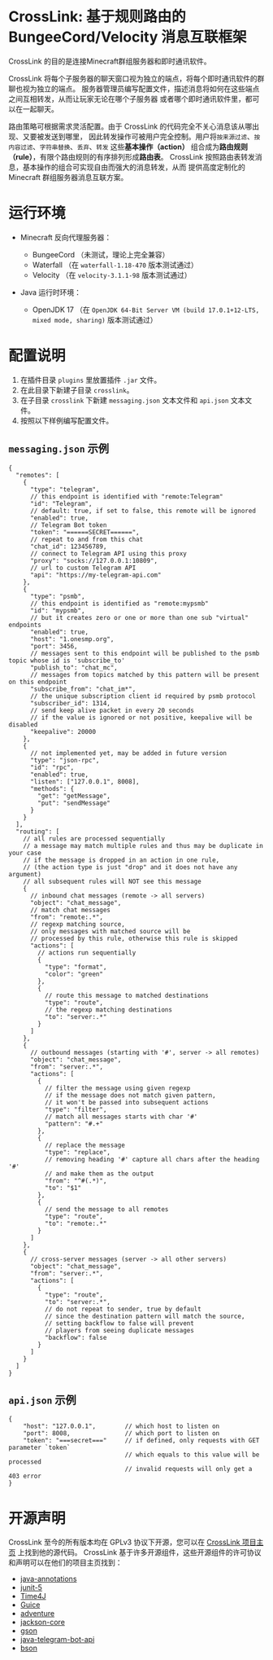 # CrossLink: 基于规则路由的 BungeeCord/Velocity 消息互联框架

CrossLink 的目的是连接Minecraft群组服务器和即时通讯软件。

CrossLink 将每个子服务器的聊天窗口视为独立的端点，将每个即时通讯软件的群聊也视为独立的端点。 服务器管理员编写配置文件，描述消息将如何在这些端点之间互相转发，从而让玩家无论在哪个子服务器 或者哪个即时通讯软件里，都可以在一起聊天。

路由策略可根据需求灵活配置。由于 CrossLink 的代码完全不关心消息该从哪出现、又要被发送到哪里， 因此转发操作可被用户完全控制。用户将`按来源过滤`、`按内容过滤`、`字符串替换`、`丢弃`、`转发`
这些**基本操作（action）** 组合成为**路由规则（rule）**，有限个路由规则的有序排列形成**路由表**。 CrossLink 按照路由表转发消息，基本操作的组合可实现自由而强大的消息转发，从而 提供高度定制化的
Minecraft 群组服务器消息互联方案。

# 运行环境

- Minecraft 反向代理服务器：
  - BungeeCord （未测试，理论上完全兼容）
  - Waterfall （在 `waterfall-1.18-470` 版本测试通过）
  - Velocity （在 `velocity-3.1.1-98` 版本测试通过）

- Java 运行时环境：
  - OpenJDK 17 （在 `OpenJDK 64-Bit Server VM (build 17.0.1+12-LTS, mixed mode, sharing)` 版本测试通过）


# 配置说明

1. 在插件目录 `plugins` 里放置插件 `.jar` 文件。
2. 在此目录下新建子目录 `crosslink`。
3. 在子目录 `crosslink` 下新建 `messaging.json` 文本文件和 `api.json` 文本文件。
4. 按照以下样例编写配置文件。

## `messaging.json` 示例

```json5
{
  "remotes": [
    {
      "type": "telegram",
      // this endpoint is identified with "remote:Telegram"
      "id": "Telegram",
      // default: true, if set to false, this remote will be ignored
      "enabled": true,
      // Telegram Bot token
      "token": "======SECRET======",
      // repeat to and from this chat
      "chat_id": 123456789,
      // connect to Telegram API using this proxy
      "proxy": "socks://127.0.0.1:10809",
      // url to custom Telegram API
      "api": "https://my-telegram-api.com"
    },
    {
      "type": "psmb",
      // this endpoint is identified as "remote:mypsmb"
      "id": "mypsmb",
      // but it creates zero or one or more than one sub "virtual" endpoints
      "enabled": true,
      "host": "1.onesmp.org",
      "port": 3456,
      // messages sent to this endpoint will be published to the psmb topic whose id is 'subscribe_to'
      "publish_to": "chat_mc",
      // messages from topics matched by this pattern will be present on this endpoint
      "subscribe_from": "chat_im*",
      // the unique subscription client id required by psmb protocol
      "subscriber_id": 1314,
      // send keep alive packet in every 20 seconds
      // if the value is ignored or not positive, keepalive will be disabled
      "keepalive": 20000
    },
    {
      // not implemented yet, may be added in future version
      "type": "json-rpc",
      "id": "rpc",
      "enabled": true,
      "listen": ["127.0.0.1", 8008],
      "methods": {
        "get": "getMessage",
        "put": "sendMessage"
      }
    }
  ],
  "routing": [
    // all rules are processed sequentially
    // a message may match multiple rules and thus may be duplicate in your case
    // if the message is dropped in an action in one rule,
    // (the action type is just "drop" and it does not have any argument)
    // all subsequent rules will NOT see this message
    {
      // inbound chat messages (remote -> all servers)
      "object": "chat_message",
      // match chat messages
      "from": "remote:.*",
      // regexp matching source,
      // only messages with matched source will be
      // processed by this rule, otherwise this rule is skipped
      "actions": [
        // actions run sequentially
        {
          "type": "format",
          "color": "green"
        },
        {
          // route this message to matched destinations
          "type": "route",
          // the regexp matching destinations
          "to": "server:.*"
        }
      ]
    },
    {
      // outbound messages (starting with '#', server -> all remotes)
      "object": "chat_message",
      "from": "server:.*",
      "actions": [
        {
          // filter the message using given regexp
          // if the message does not match given pattern,
          // it won't be passed into subsequent actions
          "type": "filter",
          // match all messages starts with char '#'
          "pattern": "#.+"
        },
        {
          // replace the message
          "type": "replace",
          // removing heading '#' capture all chars after the heading '#'
          // and make them as the output
          "from": "^#(.*)",
          "to": "$1"
        },
        {
          // send the message to all remotes
          "type": "route",
          "to": "remote:.*"
        }
      ]
    },
    {
      // cross-server messages (server -> all other servers)
      "object": "chat_message",
      "from": "server:.*",
      "actions": [
        {
          "type": "route",
          "to": "server:.*",
          // do not repeat to sender, true by default
          // since the destination pattern will match the source,
          // setting backflow to false will prevent
          // players from seeing duplicate messages
          "backflow": false
        }
      ]
    }
  ]
}
```

## `api.json` 示例

```json5
{
    "host": "127.0.0.1",        // which host to listen on
    "port": 8008,               // which port to listen on
    "token": "===secret==="     // if defined, only requests with GET parameter `token`
                                // which equals to this value will be processed
                                // invalid requests will only get a 403 error
}
```


# 开源声明

CrossLink 至今的所有版本均在 GPLv3 协议下开源，您可以在 [CrossLink 项目主页](https://github.com/keuin/crosslink) 上找到他的源代码。
CrossLink 基于许多开源组件，这些开源组件的许可协议和声明可以在他们的项目主页找到：

- [java-annotations](https://github.com/JetBrains/java-annotations)
- [junit-5](https://github.com/junit-team/junit5)
- [Time4J](https://github.com/MenoData/Time4J)
- [Guice](https://github.com/google/guice)
- [adventure](https://github.com/KyoriPowered/adventure)
- [jackson-core](https://github.com/FasterXML/jackson-core)
- [gson](https://github.com/google/gson)
- [java-telegram-bot-api](https://github.com/pengrad/java-telegram-bot-api)
- [bson](https://mvnrepository.com/artifact/org.mongodb/bson)